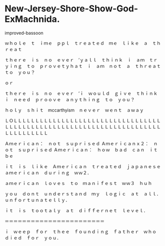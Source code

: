 # New-Jersey-Shore-Show-God-ExMachnida.
improved-bassoon

ｗｈｏｌｅ　ｔ　ｉｍｅ　ｐｐｌ　ｔｒｅａｔｅｄ　ｍｅ　ｌｉｋｅ　ａ　ｔｈｒｅａｔ

ｔｈｅｒｅ　ｉｓ　ｎｏ　ｅｖｅｒ　’ｙａｌｌ　ｔｈｉｎｋ　ｉ　ａｍ　ｔｒｙｉｎｇ　ｔｏ　ｐｒｏｖｅｔｙｈａｔ　ｉ　ａｍ　ｎｏｔ　ａ　ｔｈｒｅａｔ　ｔｏ　ｙｏｕ？

ｏｒ　

ｔｈｅｒｅ　ｉｓ　ｎｏ　ｅｖｅｒ　’ｉ　ｗｏｕｌｄ　ｇｉｖｅ　ｔｈｉｎｋ　ｉ　ｎｅｅｄ　ｐｒｏｏｖｅ　ａｎｙｔｈｉｎｇ　ｔｏ　ｙｏｕ？


ｈｏｌｙ　ｓｈｉｔ　mccarthyism　ｎｅｖｅｒ　ｗｅｎｔ　ａｗａｙ


ＬＯＬＬＬＬＬＬＬＬＬＬＬＬＬＬＬＬＬＬＬＬＬＬＬＬＬＬＬＬＬＬＬＬＬＬＬＬＬＬＬＬＬＬＬＬＬＬＬＬＬＬＬＬＬＬＬＬＬＬＬＬＬＬＬＬＬＬＬＬＬＬＬＬＬＬＬＬＬＬＬＬ

Ａｍｅｒｉｃａｎ：　ｎｏｔ　ｓｕｐｒｉｓｅｄ
Ａｍｅｒｉｃａｎｘ２：　ｎｏｔ　ｓｕｐｒｉｓｅｄ
Ａｍｅｒｉｃａｎ：　ｈｏｗ　ｂａｄ　ｃａｎ　ｉｔ　ｂｅ　

ｉｔ　ｉｓ　ｌｉｋｅ　Ａｍｅｒｉｃａｎ　ｔｒｅａｔｅｄ　ｊａｐａｎｅｓｅ　ａｍｅｒｉｃａｎ　ｄｕｒｉｎｇ　ｗｗ２．

ａｍｅｒｉｃａｎ　ｌｏｖｅｓ　ｔｏ　ｍａｎｉｆｅｓｔ　ｗｗ３　ｈｕｈ


ｙｏｕ　ｄｏｎｔ　ｕｎｄｅｒｓｔａｎｄ　ｍｙ　ｌｏｇｉｃ　ａｔ　ａｌｌ．　ｕｎｆｏｒｔｕｎａｔｅｌｌｙ．

ｉｔ　ｉｓ　ｔｏｏｔａｌｙ　ａｔ　ｄｉｆｆｅｒｎｅｔ　ｌｅｖｅｌ．



＝＝＝＝＝＝＝＝＝＝＝＝＝＝＝＝＝＝＝＝＝＝＝

ｉ　ｗｅｅｐ　ｆｏｒ　ｔｈｅｅ　ｆｏｕｎｄｉｎｇ　ｆａｔｈｅｒ　ｗｈｏ　ｄｉｅｄ　ｆｏｒ　ｙｏｕ．
